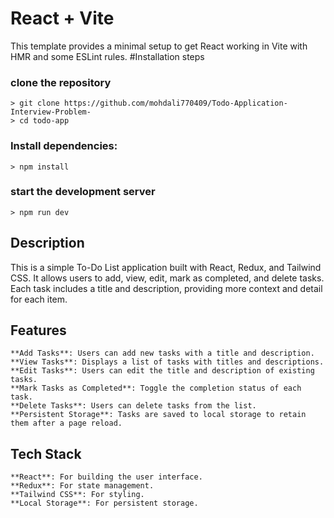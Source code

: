# React + Vite

This template provides a minimal setup to get React working in Vite with HMR and some ESLint rules.
#Installation steps

### clone the repository
```
> git clone https://github.com/mohdali770409/Todo-Application-Interview-Problem-
> cd todo-app
```
### Install dependencies:
```
> npm install
```
### start the development server
```
> npm run dev
```
## Description
This is a simple To-Do List application built with React, Redux, and Tailwind CSS. It allows users to add, view, edit, mark as completed, and delete tasks. Each task includes a title and description, providing more context and detail for each item.



## Features
```
**Add Tasks**: Users can add new tasks with a title and description.
**View Tasks**: Displays a list of tasks with titles and descriptions.
**Edit Tasks**: Users can edit the title and description of existing tasks.
**Mark Tasks as Completed**: Toggle the completion status of each task.
**Delete Tasks**: Users can delete tasks from the list.
**Persistent Storage**: Tasks are saved to local storage to retain them after a page reload.
```
## Tech Stack
```
**React**: For building the user interface.
**Redux**: For state management.
**Tailwind CSS**: For styling.
**Local Storage**: For persistent storage.
```
